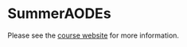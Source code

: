 # SummerAODEs

Please see the [course website](https://math.columbia.edu/~samdehority/teaching/2021-summer-ODEs) for more information. 

